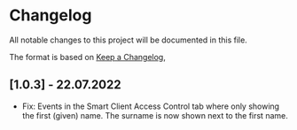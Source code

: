 # Changelog

All notable changes to this project will be documented in this file.

The format is based on [Keep a Changelog](https://keepachangelog.com/en/1.0.0/),

## [1.0.3] - 22.07.2022

- Fix: Events in the Smart Client Access Control tab where only showing the first (given) name. The surname is now shown next to the first name.
